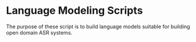 # Language Modeling Scripts

The purpose of these script is to build language models suitable for building open domain ASR systems.
 



